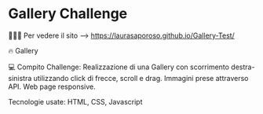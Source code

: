 # Gallery Challenge
👩🏻‍💻 Per vedere il sito --> https://laurasaporoso.github.io/Gallery-Test/

🔥 Gallery  
                        
💻 Compito Challenge:
Realizzazione di una Gallery con scorrimento destra-sinistra utilizzando click di frecce, scroll e drag. Immagini prese attraverso API. Web page responsive.

Tecnologie usate: HTML, CSS, Javascript

